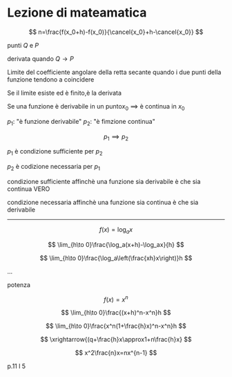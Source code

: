 # Lezione di mateamatica

$$
n=\frac{f(x_0+h)-f(x_0)}{\cancel{x_0}+h-\cancel{x_0}}
$$

punti $Q$ e $P$

derivata 
quando
$Q \to P$


Limite del coefficiente angolare della retta secante quando i due punti della funzione tendono a coincidere

Se il limite esiste ed è finito,è la derivata


Se una funzione è derivabile in un punto$x_0$ $\implies$ è continua in $x_0$


$p_1$: "è funzione derivabile"
$p_2$: "è fimzione continua"

$$
p_1 \implies p_2
$$

$p_1$ è condizione sufficiente per $p_2$

$p_2$ è codizione necessaria per $p_1$


condizione sufficiente affinchè una funzione sia derivabile è che sia continua  VERO

condizione necessaria affinchè una funzione sia continua è che sia derivabile


---


$$
f(x)=\log_ax
$$

$$
\lim_{h\to 0}\frac{\log_a(x+h)-\log_ax}{h}
$$


$$
\lim_{h\to 0}\frac{\log_a\left(\frac{xh}x\right)}h
$$

...

potenza


$$
f(x)=x^n
$$

$$
\lim_{h\to 0}\frac{(x+h)^n-x^n}h
$$

$$
\lim_{h\to 0}\frac{x^n(1+\frac{h}x)^n-x^n}h
$$


$$
\xrightarrow{(q+\frac{h}x\approx1+n\frac{h}x}
$$


$$
x^2\frac{n}x=nx^{n-1}
$$

p.11 l 5
<!--stackedit_data:
eyJoaXN0b3J5IjpbODk2ODU4NjA3LC0xNTUxNjUxNDAwLDYxND
AzNjEzOCwtMjYwODkwOTFdfQ==
-->